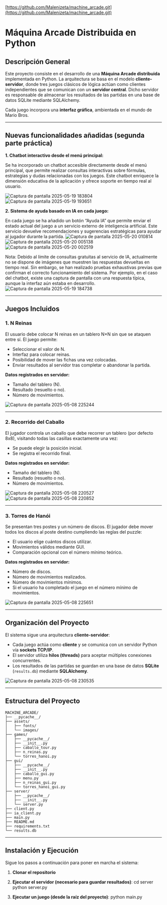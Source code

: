 [https://github.com/Malenizeta/machine_arcade.git](https://github.com/Malenizeta/machine_arcade.git)

# Máquina Arcade Distribuida en Python 

## Descripción General

Este proyecto consiste en el desarrollo de una **Máquina Arcade distribuida** implementada en Python. La arquitectura se basa en el modelo **cliente-servidor**, donde tres juegos clásicos de lógica actúan como clientes independientes que se comunican con un **servidor central**. Dicho servidor es responsable de almacenar los resultados de las partidas en una base de datos SQLite mediante SQLAlchemy.

Cada juego incorpora una **interfaz gráfica**, ambientada en el mundo de Mario Bros. 

---
## Nuevas funcionalidades añadidas (segunda parte práctica)

**1. Chatbot interactivo desde el menú principal:**

Se ha incorporado un chatbot accesible directamente desde el menú principal, que permite realizar consultas interactivas sobre fórmulas, estrategias y dudas relacionadas con los juegos. Este chatbot enriquece la dimensión educativa de la aplicación y ofrece soporte en tiempo real al usuario.

![Captura de pantalla 2025-05-19 183804](https://github.com/user-attachments/assets/4c3b7f9c-8184-44a2-b140-3ff6d0388b11)
![Captura de pantalla 2025-05-19 193651](https://github.com/user-attachments/assets/bba6fb45-30b6-49e1-888b-6afdc1fec2f9)

**2. Sistema de ayuda basado en IA en cada juego:**

En cada juego se ha añadido un botón “Ayuda IA” que permite enviar el estado actual del juego a un servicio externo de inteligencia artificial. Este servicio devuelve recomendaciones y sugerencias estratégicas para ayudar al jugador durante la partida.
![Captura de pantalla 2025-05-20 010814](https://github.com/user-attachments/assets/d9e5864d-5e67-4d27-8d02-699f38fc02b9)
![Captura de pantalla 2025-05-20 005138](https://github.com/user-attachments/assets/ad84fb9b-e29a-428f-afbf-675677e186e9)
![Captura de pantalla 2025-05-20 002519](https://github.com/user-attachments/assets/3076bc14-4e5c-49b0-9d2e-24c313b852b1)

Nota: Debido al límite de consultas gratuitas al servicio de IA, actualmente no se dispone de imágenes que muestren las respuestas devueltas en tiempo real. Sin embargo, se han realizado pruebas exhaustivas previas que confirman el correcto funcionamiento del sistema. Por ejemplo, en el caso del chatbot, existe una captura de pantalla con una respuesta típica, aunque la interfaz aún estaba en desarrollo.
![Captura de pantalla 2025-05-19 184738](https://github.com/user-attachments/assets/c3b318f5-f8a9-45d2-91b6-df5128ebe165)

---

## Juegos Incluidos

### 1. N Reinas
El usuario debe colocar N reinas en un tablero N×N sin que se ataquen entre sí. El juego permite:
- Seleccionar el valor de N.
- Interfaz para colocar reinas.
- Posibilidad de mover las fichas una vez colocadas.
- Enviar resultados al servidor tras completar o abandonar la partida.

**Datos registrados en servidor:**
- Tamaño del tablero (N).
- Resultado (resuelto o no).
- Número de movimientos.

![Captura de pantalla 2025-05-08 225244](https://github.com/user-attachments/assets/27da0ec8-1f69-416b-b786-5046a94c941e)

---

### 2. Recorrido del Caballo
El jugador controla un caballo que debe recorrer un tablero (por defecto 8x8), visitando todas las casillas exactamente una vez:
- Se puede elegir la posición inicial.
- Se registra el recorrido final.

**Datos registrados en servidor:**
- Tamaño del tablero (N).
- Resultado (resuelto o no).
- Número de movimientos.

![Captura de pantalla 2025-05-08 220527](https://github.com/user-attachments/assets/2a75d730-3b10-4aba-8977-749651f747f1)
![Captura de pantalla 2025-05-08 220852](https://github.com/user-attachments/assets/9a87d922-82cd-40c3-b2cf-f7d3aeb607ec)

---

### 3. Torres de Hanói
Se presentan tres postes y un número de discos. El jugador debe mover todos los discos al poste destino cumpliendo las reglas del puzzle:
- El usuario elige cuántos discos utilizar.
- Movimientos válidos mediante GUI.
- Comparación opcional con el número mínimo teórico.

**Datos registrados en servidor:**
- Número de discos.
- Número de movimientos realizados.
- Número de movimientos mínimos.
- Si el usuario ha completado el juego en el número mínimo de movimientos.
  
![Captura de pantalla 2025-05-08 225651](https://github.com/user-attachments/assets/45b1ca15-2f7e-467f-a668-5d316ccbb051)

---

## Organización del Proyecto

El sistema sigue una arquitectura **cliente-servidor**:

- Cada juego actúa como **cliente** y se comunica con un servidor Python vía **sockets TCP/IP**.
- El servidor utiliza **hilos (threads)** para aceptar múltiples conexiones concurrentes.
- Los resultados de las partidas se guardan en una base de datos **SQLite** (`results.db`) mediante **SQLAlchemy**.

![Captura de pantalla 2025-05-08 230535](https://github.com/user-attachments/assets/c246c0b5-7cf9-499f-904d-e7ff7cb39881)

---

## Estructura del Proyecto

```plaintext
MACHINE_ARCADE/
├── __pycache__/
├── assets/
│   ├── fonts/
│   └── images/
├── games/
│   ├── __pycache__/
│   ├── __init__.py
│   ├── caballo_tour.py
│   ├── n_reinas.py
│   └── torres_hanoi.py
├── gui/
│   ├── __pycache__/
│   ├── __init__.py
│   ├── caballo_gui.py
│   ├── menu.py
│   ├── n_reinas_gui.py
│   └── torres_hanoi_gui.py
├── server/
│   ├── __pycache__/
│   ├── __init__.py
│   └── server.py
├── client.py
├── ia_client.py
├── main.py
├── README.md
├── requirements.txt
└── results.db
```
---

## Instalación y Ejecución

Sigue los pasos a continuación para poner en marcha el sistema:

1. **Clonar el repositorio**

2. **Ejecutar el servidor (necesario para guardar resultados)**:
  cd server
  python server.py

3. **Ejecutar un juego (desde la raíz del proyecto)**:
  python main.py
